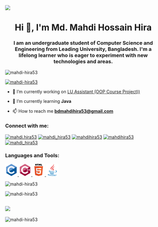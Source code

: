 <div><img align="center" src="https://cdn.pixabay.com/photo/2015/04/20/13/17/work-731198__340.jpges/banner.png"><br></div>
<h1 align="center">Hi 👋, I'm Md. Mahdi Hossain Hira</h1>
<h3 align="center">I am an undergraduate student of Computer Science and Engineering from Leading University, Bangladesh. I'm a lifelong learner who is eager to experiment with new technologies and areas.</h3>

<p align="left"> <img src="https://komarev.com/ghpvc/?username=mahdi-hira53&label=Profile%20views&color=0e75b6&style=flat" alt="mahdi-hira53" /> </p>

<p align="left"> <a href="https://github.com/ryo-ma/github-profile-trophy"><img src="https://github-profile-trophy.vercel.app/?username=mahdi-hira53" alt="mahdi-hira53" /></a> </p>

- 🔭 I’m currently working on [LU Assistant (OOP Course Project))](https://github.com/ARASHFAQUE/LU-Assistant)

- 🌱 I’m currently learning **Java**

- 📫 How to reach me **bdmahdihira53@gmail.com**

<h3 align="left">Connect with me:</h3>
<p align="left">
<a href="https://fb.com/mahdi.hira53" target="blank"><img align="center" src="https://raw.githubusercontent.com/rahuldkjain/github-profile-readme-generator/master/src/images/icons/Social/facebook.svg" alt="mahdi.hira53" height="30" width="40" /></a>
<a href="https://instagram.com/mahdi_hira53" target="blank"><img align="center" src="https://raw.githubusercontent.com/rahuldkjain/github-profile-readme-generator/master/src/images/icons/Social/instagram.svg" alt="mahdi_hira53" height="30" width="40" /></a>
<a href="https://www.codechef.com/users/mahdihira53" target="blank"><img align="center" src="https://cdn.jsdelivr.net/npm/simple-icons@3.1.0/icons/codechef.svg" alt="mahdihira53" height="30" width="40" /></a>
<a href="https://www.hackerrank.com/mahdihira53" target="blank"><img align="center" src="https://raw.githubusercontent.com/rahuldkjain/github-profile-readme-generator/master/src/images/icons/Social/hackerrank.svg" alt="mahdihira53" height="30" width="40" /></a>
<a href="https://codeforces.com/profile/mahdi_hira53" target="blank"><img align="center" src="https://cdn.jsdelivr.net/npm/simple-icons@3.0.1/icons/codeforces.svg" alt="mahdi_hira53" height="30" width="40" /></a>
</p>

<h3 align="left">Languages and Tools:</h3>
<p align="left"> <a href="https://www.cprogramming.com/" target="_blank"> <img src="https://raw.githubusercontent.com/devicons/devicon/master/icons/c/c-original.svg" alt="c" width="40" height="40"/> </a> <a href="https://www.w3schools.com/cpp/" target="_blank"> <img src="https://raw.githubusercontent.com/devicons/devicon/master/icons/cplusplus/cplusplus-original.svg" alt="cplusplus" width="40" height="40"/> </a> <a href="https://www.w3.org/html/" target="_blank"> <img src="https://raw.githubusercontent.com/devicons/devicon/master/icons/html5/html5-original-wordmark.svg" alt="html5" width="40" height="40"/> </a> <a href="https://www.java.com" target="_blank"> <img src="https://raw.githubusercontent.com/devicons/devicon/master/icons/java/java-original.svg" alt="java" width="40" height="40"/> </a> </p>


<p><img align="left" src="https://github-readme-stats.vercel.app/api/top-langs?username=mahdi-hira53&show_icons=true&locale=en&layout=compact" alt="mahdi-hira53" /></p>
<br><p><img align="center" src="https://github-readme-stats.vercel.app/api?username=mahdi-hira53&show_icons=true&locale=en" alt="mahdi-hira53" /></p>

<br><img src="https://activity-graph.herokuapp.com/graph?username=Mahdi-Hira53">

<p><img align="center" src="https://github-readme-streak-stats.herokuapp.com/?user=mahdi-hira53&" alt="mahdi-hira53" /></p>
